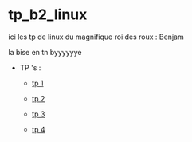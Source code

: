 # tp_b2_linux

ici les tp de linux du magnifique roi des roux : Benjam 

la bise en tn 
byyyyyye

*   TP 's :

    *   [tp 1](./tp_1)
    
    *   [tp 2](./tp_2)

    *   [tp 3](./tp_3)

    *   [tp 4](./tp_4)
